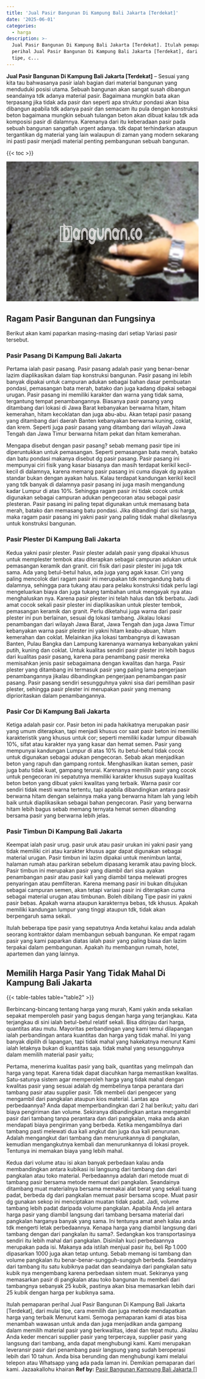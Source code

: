 ```yaml
---
title: 'Jual Pasir Bangunan Di Kampung Bali Jakarta [Terdekat]'
date: '2025-06-01'
categories:
  - harga
description: >-
  Jual Pasir Bangunan Di Kampung Bali Jakarta [Terdekat]. Itulah pemaparan
  perihal Jual Pasir Bangunan Di Kampung Bali Jakarta [Terdekat], dari mulai
  tipe, c...
---
```


**Jual Pasir Bangunan Di Kampung Bali Jakarta \[Terdekat\]** – Sesuai yang kita tau bahwasanya pasir ialah bagian dari material bangunan yang menduduki posisi utama. Sebuah bangunan akan sangat susah dibangun seandainya tdk adanya material pasir. Bagaimana mungkin bata akan terpasang jika tidak ada pasir dan seperti apa struktur pondasi akan bisa dibangun apabila tdk adanya pasir dan semacam itu pula dengan konstruksi beton bagaimana mungkin sebuah tulangan beton akan dibuat kalau tdk ada komposisi pasir di dalamnya. Karenanya dari itu keberadaan pasir pada sebuah bangunan sangatlah urgent adanya. tdk dapat terhindarkan ataupun tergantikan dg material yang lain walaupun di zaman yang modern sekarang ini pasti pasir menjadi material penting pembangunan sebuah bangunan.

{{< toc >}}

![Jual Pasir Bangunan Di Kampung Bali Jakarta [Terdekat]](/images/jual-pasir-bangunan-54.png)

## Ragam Pasir Bangunan dan Fungsinya

Berikut akan kami paparkan masing-masing dari setiap Variasi pasir tersebut.

### Pasir Pasang Di Kampung Bali Jakarta

Pertama ialah pasir pasang. Pasir pasang adalah pasir yang benar-benar lazim diaplikasikan dalam tiap konstruksi bangunan. Pasir pasang ini lebih banyak dipakai untuk campuran adukan sebagai bahan dasar pembuatan pondasi, pemasangan bata merah, batako dan juga kadang dipakai sebagai urugan. Pasir pasang ini memiliki karakter dan warna yang tidak sama, tergantung tempat penambangannya. Biasanya pasir pasang yang ditambang dari lokasi di Jawa Barat kebanyakan berwarna hitam, hitam kemerahan, hitam kecoklatan dan juga abu-abu. Akan tetapi pasir pasang yang ditambang dari daerah Banten kebanyakan berwarna kuning, coklat, dan krem. Seperti juga pasir pasang yang ditambang dari wilayah Jawa Tengah dan Jawa Timur berwarna hitam pekat dan hitam kemerahan.

Mengapa disebut dengan pasir pasang? sebab memang pasir tipe ini diperuntukkan untuk pemasangan. Seperti pemasangan bata merah, batako dan batu pondasi makanya disebut dg pasir pasang. Pasir pasang ini mempunyai ciri fisik yang kasar biasanya dan masih terdapat kerikil kecil-kecil di dalamnya, karena memang pasir pasang ini cuma diayak dg ayakan standar bukan dengan ayakan halus. Kalau terdapat kandungan kerikil kecil yang tdk banyak di dalamnya pasir pasang ini juga masih mengandung kadar Lumpur di atas 10%. Sehingga ragam pasir ini tidak cocok untuk digunakan sebagai campuran adukan pengecoran atau sebagai pasir plesteran. Pasir pasang ini paling tepat digunakan untuk memasang bata merah, batako dan memasang batu pondasi. Jika dibandingi dari sisi harga, maka ragam pasir pasang ini yakni pasir yang paling tidak mahal dikelasnya untuk konstruksi bangunan.

### Pasir Plester Di Kampung Bali Jakarta

Kedua yakni pasir plester. Pasir plester adalah pasir yang dipakai khusus untuk memplester tembok atau diterapkan sebagai campuran adukan untuk pemasangan keramik dan granit. ciri fisik dari pasir plester ini juga tdk sama. Ada yang betul-betul halus, ada juga yang agak kasar. Ciri yang paling mencolok dari ragam pasir ini merupakan tdk mengandung batu di dalamnya, sehingga para tukang atau para pelaku konstruksi tidak perlu lagi mengeluarkan biaya dan juga tukang tambahan untuk mengayak nya atau menghaluskan nya. Karena pasir plester ini telah halus dan tdk berbatu. Jadi amat cocok sekali pasir plester ini diaplikasikan untuk plester tembok, pemasangan keramik dan granit. Perlu diketahui juga warna dari pasir plester ini pun berlainan, sesuai dg lokasi tambang. Jikalau lokasi penambangan dari wilayah Jawa Barat, Jawa Tengah dan juga Jawa Timur kebanyakan warna pasir plester ini yakni hitam keabu-abuan, hitam kemerahan dan coklat. Melainkan jika lokasi tambangnya di kawasan Banten, Pulau Bangka dan Lampung karenanya warnanya kebanyakan yakni putih, kuning dan coklat. Untuk kualitas sendiri pasir plester ini lebih bagus dari kualitas pasir pasang, karena para penambang pasir mereka memisahkan jenis pasir sebagaimana dengan kwalitas dan harga. Pasir plester yang ditambang ini termasuk pasir yang paling lama pengerjaan penambangannya jikalau dibandingkan pengerjaan penambangan pasir pasang. Pasir pasang sendiri sesungguhnya yakni sisa dari pemilihan pasir plester, sehingga pasir plester ini merupakan pasir yang memang diprioritaskan dalam penambangannya.

### Pasir Cor Di Kampung Bali Jakarta

Ketiga adalah pasir cor. Pasir beton ini pada hakikatnya merupakan pasir yang umum diterapkan, tapi menjadi khusus cor saat pasir beton ini memiliki karakteristik yang khusus untuk cor; seperti memiliki kadar lumpur dibawah 10%, sifat atau karakter nya yang kasar dan hemat semen. Pasir yang mempunyai kandungan Lumpur di atas 10% itu betul-betul tidak cocok untuk digunakan sebagai adukan pengecoran. Sebab akan menjadikan beton yang rapuh dan gampang rontok. Menghasilkan ikatan semen, pasir juga batu tidak kuat, gampang terurai. Karenanya memilih pasir yang cocok untuk pengecoran ini sepatutnya memiliki karakter khusus supaya kualitas beton beton yang dibuat yakni kwalitas yang terbaik. Warna pasir cor sendiri tidak mesti warna tertentu, tapi apabila dibandingkan antara pasir berwarna hitam dengan selainnya maka yang berwarna hitam lah yang lebih baik untuk diaplikasikan sebagai bahan pengecoran. Pasir yang berwarna hitam lebih bagus sebab memang ternyata hemat semen dibanding bersama pasir yang berwarna lebih jelas.

### Pasir Timbun Di Kampung Bali Jakarta

Keempat ialah pasir urug. pasir uruk atau pasir urukan ini yakni pasir yang tidak memiliki ciri atau karakter khusus agar dapat digunakan sebagai material urugan. Pasir timbun ini lazim dipakai untuk menimbun lantai, halaman rumah atau parkiran sebelum dipasang keramik atau paving block. Pasir timbun ini merupakan pasir yang diambil dari sisa ayakan penambangan pasir atau pasir kali yang diambil tanpa melewati progres penyaringan atau pemfilteran. Karena memang pasir ini bukan ditujukan sebagai campuran semen, akan tetapi variasi pasir ini diterapkan cuma sebagai material urugan atau timbunan. Boleh dibilang Tipe pasir ini yakni pasir bebas. Apakah warna ataupun karakternya bebas, tdk khusus. Apakah memiliki kandungan lumpur yang tinggi ataupun tdk, tidak akan berpengaruh sama sekali.

Itulah beberapa tipe pasir yang sepatutnya Anda ketahui kalau anda adalah seorang kontraktor dalam membangun sebuah bangunan. Ke empat ragam pasir yang kami paparkan diatas ialah pasir yang paling biasa dan lazim terpakai dalam pembangunan. Apakah itu membangun rumah, hotel, apartemen dan yang lainnya.

## Memilih Harga Pasir Yang Tidak Mahal Di Kampung Bali Jakarta

{{< table-tables table="table2" >}}

Berbincang-bincang tentang harga yang murah, Kami yakin anda sekalian sepakat memperoleh pasir yang bagus dengan harga yang terjangkau. Kata terjangkau di sini ialah betul-betul relatif sekali. Bisa ditinjau dari harga, quantitas atau mutu. Mayoritas perbandingan yang kami temui dilapangan ialah perbandingan antara kuantitas dan harga yang tidak mahal. Ini yang banyak dipilih di lapangan, tapi tidak mahal yang hakekatnya menurut Kami ialah letaknya bukan di kuantitas saja. tidak mahal yang sesungguhnya dalam memilih material pasir yaitu;

Pertama, menerima kualitas pasir yang baik, quantitas yang melimpah dan harga yang tepat. Karena tidak dapat diacuhkan harga memastikan kwalitas. Satu-satunya sistem agar memperoleh harga yang tidak mahal dengan kwalitas pasir yang sesuai adalah dg membelinya tanpa perantara dari tambang pasir atau supplier pasir. Tdk membeli dari pengecer yang mengambil dari pangkalan ataupun kios material. Lantas apa perbedaannya? Anda dapat memperbandingkan dari 2 hal berikut; yaitu dari biaya pengiriman dan volume. Sekiranya dibandingkan antara mengambil pasir dari tambang tanpa perantara dan dari pangkalan, maka anda akan mendapati biaya pengiriman yang berbeda. Ketika mengambilnya dari tambang pasti melewati dua kali angkut dan juga dua kali penurunan. Adalah mengangkut dari tambang dan menurunkannya di pangkalan, kemudian mengangkutnya kembali dan menurunkannya di lokasi proyek. Tentunya ini memakan biaya yang lebih mahal.

Kedua dari volume atau isi akan banyak perbedaan kalau anda membandingkan antara kubikasi isi langsung dari tambang dan dari pangkalan atau toko material. Perbedaannya adalah dari metode muat di tambang pasir bersama metode memuat dari pangkalan. Seandainya ditambang muat materialnya bersama memakai alat berat yang sekali tuang padat, berbeda dg dari pangkalan memuat pasir bersama scope. Muat pasir dg gunakan sekop ini menciptakan muatan tidak padat. Jadi, volume tambang lebih padat daripada volume pangkalan. Apabila Anda jeli antara harga pasir yang diambil langsung dari tambang bersama material dari pangkalan harganya banyak yang sama. Ini tentunya amat aneh kalau anda tdk mengerti letak perbedaannya. Kenapa harga yang diambil langsung dari tambang dengan dari pangkalan itu sama?. Sedangkan kos transportasinya sendiri itu lebih mahal dari pangkalan. Disinilah kuci perbedaannya merupakan pada isi. Makanya ada istilah menjual pasir itu, beli Rp 1.000 dipasarkan 1000 juga akan tetap untung. Sebab memang isi tambang dan volume pangkalan itu benar-benar-sungguh-sungguh berbeda. Seandainya dari tambang itu satu kubiknya padat dan seandainya dari pangkalan satu kubik nya mengembang karena perbedaan sistem muat. Sekiranya yang memasarkan pasir di pangkalan atau toko bangunan itu membeli dari tambangnya sebanyak 25 kubik, pastinya akan bisa memasarkan lebih dari 25 kubik dengan harga per kubiknya sama.

Itulah pemaparan perihal Jual Pasir Bangunan Di Kampung Bali Jakarta \[Terdekat\], dari mulai tipe, cara memilih dan juga metode mendapatkan harga yang terbaik Menurut kami. Semoga pemaparan kami di atas bisa menambah wawasan untuk anda dan juga menjadikan anda gampang dalam memilih material pasir yang berkwalitas, ideal dan tepat mutu. Jikalau Anda keder mencari supplier pasir yang terpercaya, supplier pasir yang langsung dari tambang, anda dapat menghubungi kami. Kami merupakan leveransir pasir dari penambang pasir langsung yang sudah beroperasi lebih dari 10 tahun. Anda bisa berunding dan menghubungi kami melalui telepon atau Whatsapp yang ada pada laman ini. Demikian pemaparan dari kami. Jazaakallohu khairan
**Ref by:** [Pasir Bangunan Kampung Bali Jakarta []](https://id.wikipedia.org/wiki/Pasir)
